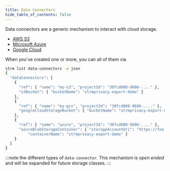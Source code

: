 ```yaml
---
title: Data Connectors
hide_table_of_contents: false
---
```


Data connectors are a generic mechanism to interact with cloud storage.

* [AWS S3](/03-quickstart/03-data-connectors/01-s3.md)
* [Microsoft Azure](/03-quickstart/03-data-connectors/02-azure.md)
* [Google Cloud](/03-quickstart/03-data-connectors/03-gcloud.md)

When you've created one or more, you can all of them via

```bash
strm list data-connectors -o json
{
  "dataConnectors": [
    {
      "ref": { "name": "my-s3", "projectId": "30fcd008-9696-...." },
      "s3Bucket": { "bucketName": "strmprivacy-export-demo" }
    },
    {
      "ref": { "name": "my-gcs", "projectId": "30fcd008-9696-...." },
      "googleCloudStorageBucket": { "bucketName": "strmprivacy-export-demo" }
    },
    {
      "ref": { "name": "azure", "projectId": "30fcd008-9696-...." },
      "azureBlobStorageContainer": { "storageAccountUri": "https://foo.blob.core.windows.net",
          "containerName": "strmprivacy-export-demo" }
    }
  ]
}
```

:::note
the different types of `data-connector`. This mechanism is _open ended_ and will be expanded for future
storage classes.
:::
